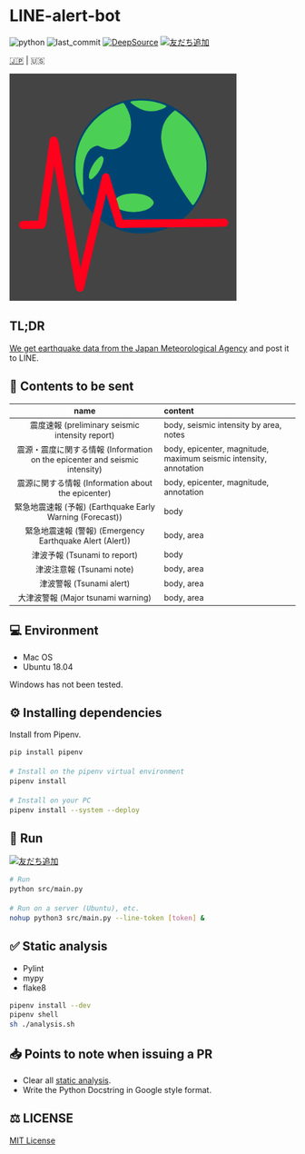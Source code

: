 # LINE-alert-bot

![python](https://img.shields.io/github/pipenv/locked/python-version/yuto51942/LINE-alert-bot)
![last_commit](https://img.shields.io/github/last-commit/yuto51942/LINE-alert-bot)
[![DeepSource](https://static.deepsource.io/deepsource-badge-dark-mini.svg)](https://deepsource.io/gh/yuto51942/LINE-alert-bot/?ref=repository-badge)
<a href="https://lin.ee/jTUmGFn"><img src="https://scdn.line-apps.com/n/line_add_friends/btn/ja.png" alt="友だち追加" height="20" border="0"></a>

 [🇯🇵](../README.md) |  🇺🇸

<img src='IMG_0128.png' width='400'>

## TL;DR

[We get earthquake data from the Japan Meteorological Agency](http://www.data.jma.go.jp/developer/xml/feed/eqvol.xml) and post it to LINE.

## 📢 Contents to be sent

|                                    name                                     | content                                                           |
| :-------------------------------------------------------------------------: | :---------------------------------------------------------------- |
|               震度速報 (preliminary seismic intensity report)               | body, seismic intensity by area, notes                            |
| 震源・震度に関する情報 (Information on the epicenter and seismic intensity) | body, epicenter, magnitude, maximum seismic intensity, annotation |
|             震源に関する情報 (Information about the epicenter)              | body, epicenter, magnitude, annotation                            |
|          緊急地震速報 (予報) (Earthquake Early Warning (Forecast))          | body                                                              |
|          緊急地震速報 (警報) (Emergency Earthquake Alert (Alert))           | body, area                                                        |
|                        津波予報 (Tsunami to report)                         | body                                                              |
|                          津波注意報 (Tsunami note)                          | body, area                                                        |
|                          津波警報 (Tsunami alert)                           | body, area                                                        |
|                     大津波警報 (Major tsunami warning)                      | body, area                                                        |

## 💻 Environment

- Mac OS
- Ubuntu 18.04

Windows has not been tested.

## ⚙ Installing dependencies

Install from Pipenv.

```bash
pip install pipenv

# Install on the pipenv virtual environment
pipenv install

# Install on your PC
pipenv install --system --deploy
```

## 🚀 Run

<a href="https://lin.ee/jTUmGFn"><img src="https://scdn.line-apps.com/n/line_add_friends/btn/ja.png" alt="友だち追加" height="20" border="0"></a>

```bash
# Run
python src/main.py

# Run on a server (Ubuntu), etc.
nohup python3 src/main.py --line-token [token] &
```

## ✅ Static analysis

- Pylint
- mypy
- flake8

```bash
pipenv install --dev
pipenv shell
sh ./analysis.sh
```

## 📥  Points to note when issuing a PR

- Clear all [static analysis](#✅-Static-analysis).
- Write the Python Docstring in Google style format.

## ⚖ LICENSE

[MIT License](..LICENSE)
